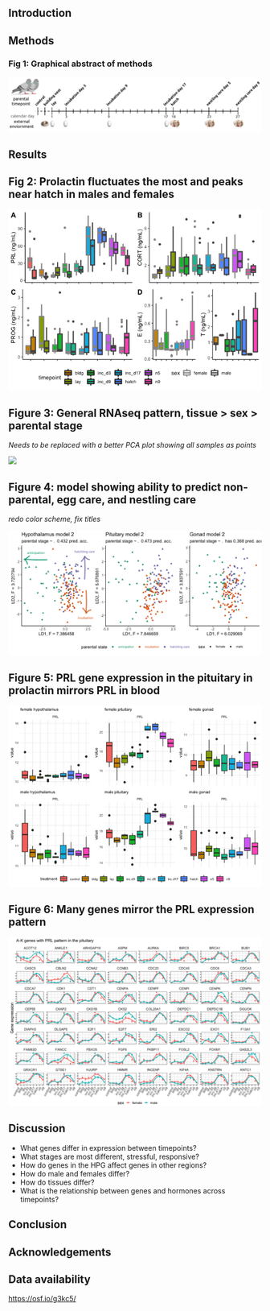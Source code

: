 Introduction
------------

Methods
-------

### Fig 1: Graphical abstract of methods

![](../figures/images/timeline_timeline.png)

Results
-------

Fig 2: Prolactin fluctuates the most and peaks near hatch in males and females
------------------------------------------------------------------------------

![](../figures/hormones/characterization-1.png)

Figure 3: General RNAseq pattern, tissue &gt; sex &gt; parental stage
---------------------------------------------------------------------

*Needs to be replaced with a better PCA plot showing all samples as
points*

![](../figures/limma/plotMDS-colored-1.png)

Figure 4: model showing ability to predict non-parental, egg care, and nestling care
------------------------------------------------------------------------------------

*redo color scheme, fix titles*

![](../figures/characterization/DoveParentsRNAseq_model2.png)

Figure 5: PRL gene expression in the pituitary in prolactin mirrors PRL in blood
--------------------------------------------------------------------------------

![](../figures/characterization/prolactin-1.png)

Figure 6: Many genes mirror the PRL expression pattern
------------------------------------------------------

![](../figures/sexes/wgcna2-1.png)

Discussion
----------

-   What genes differ in expression between timepoints?
-   What stages are most different, stressful, responsive?
-   How do genes in the HPG affect genes in other regions?
-   How do male and females differ?
-   How do tissues differ?
-   What is the relationship between genes and hormones across
    timepoints?

Conclusion
----------

Acknowledgements
----------------

Data availability
-----------------

<a href="https://osf.io/g3kc5/" class="uri">https://osf.io/g3kc5/</a>
